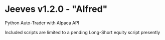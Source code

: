 # Jeeves v1.2.0 - "Alfred"
Python Auto-Trader with Alpaca API

Included scripts are limited to a pending Long-Short equity script presently
